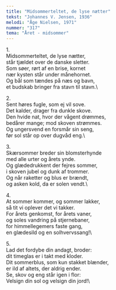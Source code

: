 ```yaml
---
title: "Midsommerteltet, de lyse nætter"
tekst: "Johannes V. Jensen, 1936"
melodi: "Åge Nielsen, 1971"
nummer: "317"
tema: "Året - midsommer"
---
```

1\.\
Midsommerteltet, de lyse nætter,\
står tjældet over de danske sletter.\
Som søer, rørt af en brise, kornet\
nær kysten står under månehornet.\
Og bål som tændes på næs og bavn,\
et budskab bringer fra stavn til stavn.\

2\.\
Sent høres fugle, som ej vil sove.\
Det kalder, drager fra dunkle skove.\
Den hvide nat, hvor der vågent drømmes,\
bedårer mange; mod skoven strømmes.\
Og ungersvend en forsmår sin seng,\
før sol står op over dugvåd eng.\

3\.\
Skærsommer breder sin blomsterhynde\
med alle urter og årets ynde.\
Og glædedrukkent der fejres sommer,\
i skoven jubel og dunk af trommer.\
Og når raketter og blus er brændt,\
og asken kold, da er solen vendt.\

4\.\
At sommer kommer, og sommer lakker,\
så tit vi oplever det vi takker.\
For årets genkomst, for årets vaner,\
og soles vandring på stjernebaner,\
for himmellegemers faste gang,\
en glædesild og en solhvervssang!\

5\.\
Lad det fordybe din andagt, broder:\
dit timeglas er i takt med kloder.\
Dit sommerblus, som kun stakket blænder,\
er ild af altets, der aldrig ender.\
Se, skov og eng står igen i flor:\
Velsign din sol og velsign din jord!\
